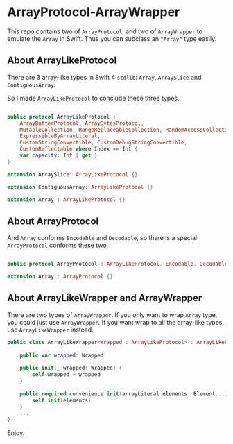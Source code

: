 # ArrayProtocol-ArrayWrapper
This repo contains two of `ArrayProtocol`, and two of `ArrayWrapper` to emulate the `Array` in Swift.
Thus you can subclass an `"Array"` type easily.

## About ArrayLikeProtocol
There are 3 array-like types in Swift 4 `stdlib`: `Array`, `ArraySlice` and `ContiguousArray`.

So I made `ArrayLikeProtocol` to conclude these three types.
```Swift

public protocol ArrayLikeProtocol :
    ArrayBufferProtocol, ArrayBytesProtocol,
    MutableCollection, RangeReplaceableCollection, RandomAccessCollection,
    ExpressibleByArrayLiteral,
    CustomStringConvertible, CustomDebugStringConvertible,
    CustomReflectable where Index == Int {
    var capacity: Int { get }
}

extension ArraySlice: ArrayLikeProtocol {}

extension ContiguousArray: ArrayLikeProtocol {}

extension Array : ArrayLikeProtocol {}
```

## About ArrayProtocol
And `Array` conforms `Encodable` and `Decodable`, so there is a special `ArrayProtocol` conforms these two.
```Swift

public protocol ArrayProtocol : ArrayLikeProtocol, Encodable, Decodable {}

extension Array : ArrayProtocol {}

```

## About ArrayLikeWrapper and ArrayWrapper

There are two types of `ArrayWrapper`. If you only want to wrap `Array` type, you could just use `ArrayWrapper`.
If you want wrap to all the array-like types, use `ArrayLikeWrapper` instead.

```Swift
public class ArrayLikeWrapper<Wrapped : ArrayLikeProtocol> : ArrayLikeProtocol {
    
    public var wrapped: Wrapped
    
    public init(_ wrapped: Wrapped) {
        self.wrapped = wrapped
    }
    
    public required convenience init(arrayLiteral elements: Element...) {
        self.init(elements)
    }
    ...
}
```

Enjoy.
